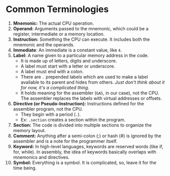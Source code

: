 # Common Terminologies

1. **Mnemonic:** The actual CPU operation.
2. **Operand:** Arguments passed to the mnemonic, which could be a register, intermediate or a memory location.
3. **Instruction:** Something the CPU can execute. It includes both the mnemonic and the operands.
4. **Immediate**: An immediate is a constant value, like `4`.
5. **Label:** A name given to a particular memory address in the code.
   * It is made up of letters, digits and underscore.
   * A label must start with a letter or underscore.
   * A label must end with a colon.
   * There are `.` prepended labels which are used to make a label available to its parent and hides from others. _Just don't think about it for now, it's a complicated thing._
   * It holds meaning for the assembler (`GAS`, in our case), not the CPU. The assembler replaces the labels with virtual addresses or offsets.
6. **Directive (or Pseudo-Instruction):** Instructions defined for the assembler program, not the CPU.
   * They begin with a period (`.`).
   * Ex: `.section` creates a section within the program.
7. **Section:** The code is divided into multiple sections to organize the memory layout.
8. **Comment:** Anything after a semi-colon (;) or hash (#) is ignored by the assembler and is a note for the programmer itself.
9. **Keyword:** In high-level languages, keywords are reserved words (like if, for, while). In assembly, the idea of keywords basically overlaps with mnemonics and directives.
10. **Symbol:** Everything is a symbol. It is complicated, so, leave it for the time being.
